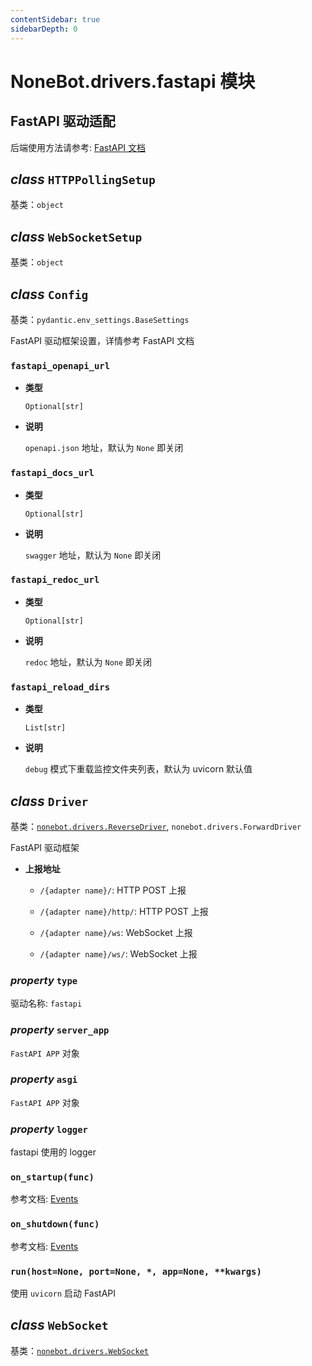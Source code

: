 ```yaml
---
contentSidebar: true
sidebarDepth: 0
---
```


# NoneBot.drivers.fastapi 模块

## FastAPI 驱动适配

后端使用方法请参考: [FastAPI 文档](https://fastapi.tiangolo.com/)


## _class_ `HTTPPollingSetup`

基类：`object`


## _class_ `WebSocketSetup`

基类：`object`


## _class_ `Config`

基类：`pydantic.env_settings.BaseSettings`

FastAPI 驱动框架设置，详情参考 FastAPI 文档


### `fastapi_openapi_url`


* **类型**

    `Optional[str]`



* **说明**

    `openapi.json` 地址，默认为 `None` 即关闭



### `fastapi_docs_url`


* **类型**

    `Optional[str]`



* **说明**

    `swagger` 地址，默认为 `None` 即关闭



### `fastapi_redoc_url`


* **类型**

    `Optional[str]`



* **说明**

    `redoc` 地址，默认为 `None` 即关闭



### `fastapi_reload_dirs`


* **类型**

    `List[str]`



* **说明**

    `debug` 模式下重载监控文件夹列表，默认为 uvicorn 默认值



## _class_ `Driver`

基类：[`nonebot.drivers.ReverseDriver`](README.md#nonebot.drivers.ReverseDriver), `nonebot.drivers.ForwardDriver`

FastAPI 驱动框架


* **上报地址**

    
    * `/{adapter name}/`: HTTP POST 上报


    * `/{adapter name}/http/`: HTTP POST 上报


    * `/{adapter name}/ws`: WebSocket 上报


    * `/{adapter name}/ws/`: WebSocket 上报



### _property_ `type`

驱动名称: `fastapi`


### _property_ `server_app`

`FastAPI APP` 对象


### _property_ `asgi`

`FastAPI APP` 对象


### _property_ `logger`

fastapi 使用的 logger


### `on_startup(func)`

参考文档: [Events](https://fastapi.tiangolo.com/advanced/events/#startup-event)


### `on_shutdown(func)`

参考文档: [Events](https://fastapi.tiangolo.com/advanced/events/#startup-event)


### `run(host=None, port=None, *, app=None, **kwargs)`

使用 `uvicorn` 启动 FastAPI


## _class_ `WebSocket`

基类：[`nonebot.drivers.WebSocket`](README.md#nonebot.drivers.WebSocket)
